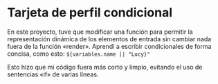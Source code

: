 # Tarjeta de perfil condicional
En este proyecto, tuve que modificar una función para permitir la representación dinámica de los elementos de entrada sin cambiar nada fuera de la función «render». Aprendí a escribir condicionales de forma concisa, como esto:
`${variables.name || "Lucy}"`

Esto hizo que mi código fuera más corto y limpio, evitando el uso de sentencias «if» de varias líneas.
